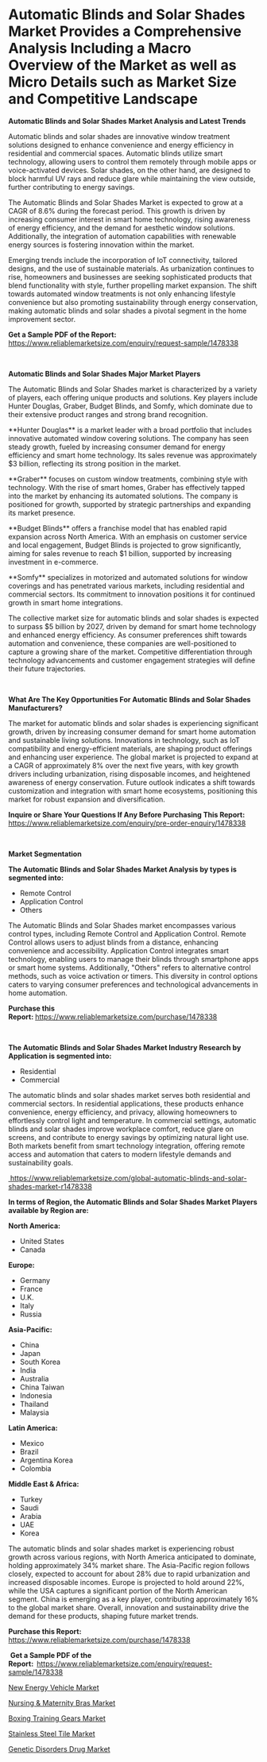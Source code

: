 <p><h1>Automatic Blinds and Solar Shades Market Provides a Comprehensive Analysis Including a Macro Overview of the Market as well as Micro Details such as Market Size and Competitive Landscape</h1></p><p><strong>Automatic Blinds and Solar Shades Market Analysis and Latest Trends</strong></p>
<p><p>Automatic blinds and solar shades are innovative window treatment solutions designed to enhance convenience and energy efficiency in residential and commercial spaces. Automatic blinds utilize smart technology, allowing users to control them remotely through mobile apps or voice-activated devices. Solar shades, on the other hand, are designed to block harmful UV rays and reduce glare while maintaining the view outside, further contributing to energy savings.</p><p>The Automatic Blinds and Solar Shades Market is expected to grow at a CAGR of 8.6% during the forecast period. This growth is driven by increasing consumer interest in smart home technology, rising awareness of energy efficiency, and the demand for aesthetic window solutions. Additionally, the integration of automation capabilities with renewable energy sources is fostering innovation within the market. </p><p>Emerging trends include the incorporation of IoT connectivity, tailored designs, and the use of sustainable materials. As urbanization continues to rise, homeowners and businesses are seeking sophisticated products that blend functionality with style, further propelling market expansion. The shift towards automated window treatments is not only enhancing lifestyle convenience but also promoting sustainability through energy conservation, making automatic blinds and solar shades a pivotal segment in the home improvement sector.</p></p>
<p><strong>Get a Sample PDF of the Report:&nbsp;</strong> <a href="https://www.reliablemarketsize.com/enquiry/request-sample/1478338?utm_campaign=1171&utm_medium=2&utm_source=Github&utm_content=ia&utm_term=28092024&utm_id=automatic-blinds-and-solar-shades">https://www.reliablemarketsize.com/enquiry/request-sample/1478338</a></p>
<p>&nbsp;</p>
<p><strong>Automatic Blinds and Solar Shades Major Market Players</strong></p>
<p><p>The Automatic Blinds and Solar Shades market is characterized by a variety of players, each offering unique products and solutions. Key players include Hunter Douglas, Graber, Budget Blinds, and Somfy, which dominate due to their extensive product ranges and strong brand recognition.</p><p>**Hunter Douglas** is a market leader with a broad portfolio that includes innovative automated window covering solutions. The company has seen steady growth, fueled by increasing consumer demand for energy efficiency and smart home technology. Its sales revenue was approximately $3 billion, reflecting its strong position in the market.</p><p>**Graber** focuses on custom window treatments, combining style with technology. With the rise of smart homes, Graber has effectively tapped into the market by enhancing its automated solutions. The company is positioned for growth, supported by strategic partnerships and expanding its market presence.</p><p>**Budget Blinds** offers a franchise model that has enabled rapid expansion across North America. With an emphasis on customer service and local engagement, Budget Blinds is projected to grow significantly, aiming for sales revenue to reach $1 billion, supported by increasing investment in e-commerce.</p><p>**Somfy** specializes in motorized and automated solutions for window coverings and has penetrated various markets, including residential and commercial sectors. Its commitment to innovation positions it for continued growth in smart home integrations.</p><p>The collective market size for automatic blinds and solar shades is expected to surpass $5 billion by 2027, driven by demand for smart home technology and enhanced energy efficiency. As consumer preferences shift towards automation and convenience, these companies are well-positioned to capture a growing share of the market. Competitive differentiation through technology advancements and customer engagement strategies will define their future trajectories.</p></p>
<p>&nbsp;</p>
<p><strong>What Are The Key Opportunities For Automatic Blinds and Solar Shades Manufacturers?</strong></p>
<p><p>The market for automatic blinds and solar shades is experiencing significant growth, driven by increasing consumer demand for smart home automation and sustainable living solutions. Innovations in technology, such as IoT compatibility and energy-efficient materials, are shaping product offerings and enhancing user experience. The global market is projected to expand at a CAGR of approximately 8% over the next five years, with key growth drivers including urbanization, rising disposable incomes, and heightened awareness of energy conservation. Future outlook indicates a shift towards customization and integration with smart home ecosystems, positioning this market for robust expansion and diversification.</p></p>
<p><strong>Inquire or Share Your Questions If Any Before Purchasing This Report:</strong> <a href="https://www.reliablemarketsize.com/enquiry/pre-order-enquiry/1478338?utm_campaign=1171&utm_medium=2&utm_source=Github&utm_content=ia&utm_term=28092024&utm_id=automatic-blinds-and-solar-shades">https://www.reliablemarketsize.com/enquiry/pre-order-enquiry/1478338</a></p>
<p>&nbsp;</p>
<p><strong>Market Segmentation</strong></p>
<p><strong>The Automatic Blinds and Solar Shades Market Analysis by types is segmented into:</strong></p>
<p><ul><li>Remote Control</li><li>Application Control</li><li>Others</li></ul></p>
<p><p>The Automatic Blinds and Solar Shades market encompasses various control types, including Remote Control and Application Control. Remote Control allows users to adjust blinds from a distance, enhancing convenience and accessibility. Application Control integrates smart technology, enabling users to manage their blinds through smartphone apps or smart home systems. Additionally, "Others" refers to alternative control methods, such as voice activation or timers. This diversity in control options caters to varying consumer preferences and technological advancements in home automation.</p></p>
<p><strong>Purchase this Report:&nbsp;</strong><a href="https://www.reliablemarketsize.com/purchase/1478338?utm_campaign=1171&utm_medium=2&utm_source=Github&utm_content=ia&utm_term=28092024&utm_id=automatic-blinds-and-solar-shades">https://www.reliablemarketsize.com/purchase/1478338</a></p>
<p>&nbsp;</p>
<p><strong>The Automatic Blinds and Solar Shades Market Industry Research by Application is segmented into:</strong></p>
<p><ul><li>Residential</li><li>Commercial</li></ul></p>
<p><p>The automatic blinds and solar shades market serves both residential and commercial sectors. In residential applications, these products enhance convenience, energy efficiency, and privacy, allowing homeowners to effortlessly control light and temperature. In commercial settings, automatic blinds and solar shades improve workplace comfort, reduce glare on screens, and contribute to energy savings by optimizing natural light use. Both markets benefit from smart technology integration, offering remote access and automation that caters to modern lifestyle demands and sustainability goals.</p></p>
<p><a href="https://www.reliablemarketsize.com/global-automatic-blinds-and-solar-shades-market-r1478338?utm_campaign=1171&utm_medium=2&utm_source=Github&utm_content=ia&utm_term=28092024&utm_id=automatic-blinds-and-solar-shades">&nbsp;https://www.reliablemarketsize.com/global-automatic-blinds-and-solar-shades-market-r1478338</a></p>
<p><strong>In terms of Region, the Automatic Blinds and Solar Shades Market Players available by Region are:</strong></p>
<p>
    <p> <strong> North America: </strong>
        <ul>
            <li>United States</li>
            <li>Canada</li>
        </ul>
        </p> 
    <p> <strong> Europe: </strong>
        <ul>
            <li>Germany</li>
            <li>France</li>
            <li>U.K.</li>
            <li>Italy</li>
            <li>Russia</li>
        </ul>
        </p> 
    <p> <strong> Asia-Pacific: </strong>
        <ul>
            <li>China</li>
            <li>Japan</li>
            <li>South Korea</li>
            <li>India</li>
            <li>Australia</li>
            <li>China Taiwan</li>
            <li>Indonesia</li>
            <li>Thailand</li>
            <li>Malaysia</li>
        </ul>
        </p> 
    <p> <strong> Latin America: </strong>
        <ul>
            <li>Mexico</li>
            <li>Brazil</li>
            <li>Argentina Korea</li>
            <li>Colombia</li>
        </ul>
        </p> 
    <p> <strong> Middle East & Africa: </strong>
        <ul>
            <li>Turkey</li>
            <li>Saudi</li>
            <li>Arabia</li>
            <li>UAE</li>
            <li>Korea</li>
        </ul>
    </p>
    </p>
<p><p>The automatic blinds and solar shades market is experiencing robust growth across various regions, with North America anticipated to dominate, holding approximately 34% market share. The Asia-Pacific region follows closely, expected to account for about 28% due to rapid urbanization and increased disposable incomes. Europe is projected to hold around 22%, while the USA captures a significant portion of the North American segment. China is emerging as a key player, contributing approximately 16% to the global market share. Overall, innovation and sustainability drive the demand for these products, shaping future market trends.</p></p>
<p><strong>Purchase this Report: </strong><a href="https://www.reliablemarketsize.com/purchase/1478338?utm_campaign=1171&utm_medium=2&utm_source=Github&utm_content=ia&utm_term=28092024&utm_id=automatic-blinds-and-solar-shades">https://www.reliablemarketsize.com/purchase/1478338</a></p>
<p>&nbsp;<strong>Get a Sample PDF of the Report:&nbsp;&nbsp;</strong><a href="https://www.reliablemarketsize.com/enquiry/request-sample/1478338?utm_campaign=1171&utm_medium=2&utm_source=Github&utm_content=ia&utm_term=28092024&utm_id=automatic-blinds-and-solar-shades">https://www.reliablemarketsize.com/enquiry/request-sample/1478338</a></p>
<p><strong></strong></p>
<p><p><a href="https://www.linkedin.com/pulse/new-energy-vehicle-market-indicators-size-regional-breakdown-k5vmf?utm_campaign=1171&utm_medium=2&utm_source=Github&utm_content=ia&utm_term=28092024&utm_id=automatic-blinds-and-solar-shades">New Energy Vehicle Market</a></p><p><a href="https://www.linkedin.com/pulse/driving-factors-behind-nursing-maternity-bras-market-trends-yhprf?utm_campaign=1171&utm_medium=2&utm_source=Github&utm_content=ia&utm_term=28092024&utm_id=automatic-blinds-and-solar-shades">Nursing & Maternity Bras Market</a></p><p><a href="https://issuu.com/reportprime-2/docs/boxing-training-gears-market-size-2_72ac203f3f977b?utm_campaign=1171&utm_medium=2&utm_source=Github&utm_content=ia&utm_term=28092024&utm_id=automatic-blinds-and-solar-shades">Boxing Training Gears Market</a></p><p><a href="https://www.linkedin.com/pulse/stainless-steel-tile-market-indicators-size-regional-breakdown-m3wlf?utm_campaign=1171&utm_medium=2&utm_source=Github&utm_content=ia&utm_term=28092024&utm_id=automatic-blinds-and-solar-shades">Stainless Steel Tile Market</a></p><p><a href="https://issuu.com/reportprime-2/docs/genetic-disorders-drug-market-size-_0de5004d45e7a0?utm_campaign=1171&utm_medium=2&utm_source=Github&utm_content=ia&utm_term=28092024&utm_id=automatic-blinds-and-solar-shades">Genetic Disorders Drug Market</a></p></p>
